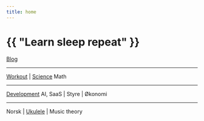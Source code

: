 ```yaml
---
title: home
---
```

# {{ "Learn sleep repeat" }}

[Blog](/pages/blog.html)

---
 
[Workout](/2024/07/11/yoga.html)
 | 
[Science](/2024/01/02/science.html)
 Math
 
---

[Development](/2024/07/14/development.html)
 AI, SaaS
 | 
Styre
 | 
Økonomi

---

Norsk
 | 
[Ukulele](/2024/07/12/ukulele.html)
 | 
 Music theory

 

